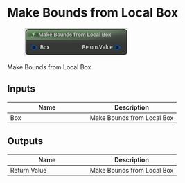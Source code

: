 # Make Bounds from Local Box

<div align="left" data-full-width="false">

<figure><img src="../../../api/Surface/Make_Bounds_from_Local_Box.png" alt=""><figcaption></figcaption></figure>

</div>

Make Bounds from Local Box

## Inputs

<table><thead><tr><th width="170">Name</th><th>Description</th></tr></thead><tbody><tr><td>Box</td><td>Make Bounds from Local Box</td></tr></tbody></table>

## Outputs

<table><thead><tr><th width="170">Name</th><th>Description</th></tr></thead><tbody><tr><td>Return Value</td><td>Make Bounds from Local Box</td></tr></tbody></table>
